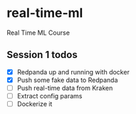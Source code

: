 # real-time-ml
Real Time ML Course


## Session 1 todos
- [x] Redpanda up and running with docker
- [x] Push some fake data to Redpanda
- [ ] Push real-time data from Kraken
- [ ] Extract config params
- [ ] Dockerize it